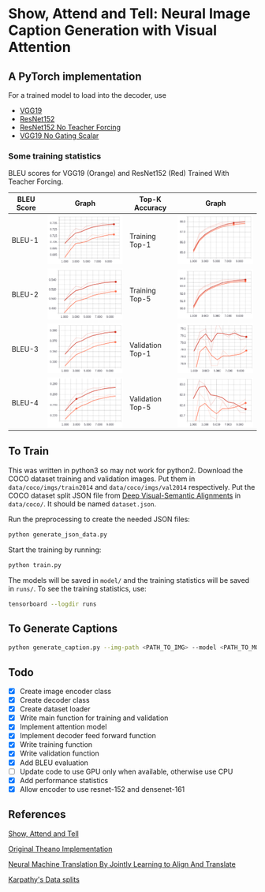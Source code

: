 # Show, Attend and Tell: Neural Image Caption Generation with Visual Attention

## A PyTorch implementation

For a trained model to load into the decoder, use

- [VGG19](https://www.dropbox.com/s/eybo7wvsfrvfgx3/model_10.pth?dl=0)
- [ResNet152](https://www.dropbox.com/s/0fptqsw3ym9fx2w/model_resnet152_10.pth?dl=0)
- [ResNet152 No Teacher Forcing](https://www.dropbox.com/s/wq0g2oo6eautv2s/model_nt_resnet152_10.pth?dl=0)
- [VGG19 No Gating Scalar](https://www.dropbox.com/s/li4390nmqihv4rz/model_no_b_vgg19_5.pth?dl=0)

### Some training statistics

BLEU scores for VGG19 (Orange) and ResNet152 (Red) Trained With Teacher Forcing.

| BLEU Score | Graph                        | Top-K Accuracy   | Graph                              |
|------------|------------------------------|------------------|------------------------------------|
| BLEU-1     | ![BLEU-1](/assets/bleu1.png) | Training Top-1   | ![Train TOP-1](/assets/top1.png)   |
| BLEU-2     | ![BLEU-2](/assets/bleu2.png) | Training Top-5   | ![Train TOP-5](/assets/top5.png)   |
| BLEU-3     | ![BLEU-3](/assets/bleu3.png) | Validation Top-1 | ![Val TOP-1](/assets/val_top1.png) |
| BLEU-4     | ![BLEU-4](/assets/bleu4.png) | Validation Top-5 | ![Val TOP-5](/assets/val_top5.png) |

## To Train

This was written in python3 so may not work for python2. Download the COCO dataset training and validation
images. Put them in `data/coco/imgs/train2014` and `data/coco/imgs/val2014` respectively. Put the COCO
dataset split JSON file from [Deep Visual-Semantic Alignments](https://cs.stanford.edu/people/karpathy/deepimagesent/)
in `data/coco/`. It should be named `dataset.json`.

Run the preprocessing to create the needed JSON files:

```bash
python generate_json_data.py
```

Start the training by running:

```bash
python train.py
```

The models will be saved in `model/` and the training statistics will be saved in `runs/`. To see the
training statistics, use:

```bash
tensorboard --logdir runs
```

## To Generate Captions

```bash
python generate_caption.py --img-path <PATH_TO_IMG> --model <PATH_TO_MODEL_PARAMETERS>
```

## Todo

- [x] Create image encoder class
- [x] Create decoder class
- [x] Create dataset loader
- [x] Write main function for training and validation
- [x] Implement attention model
- [x] Implement decoder feed forward function
- [x] Write training function
- [x] Write validation function
- [x] Add BLEU evaluation
- [ ] Update code to use GPU only when available, otherwise use CPU
- [x] Add performance statistics
- [x] Allow encoder to use resnet-152 and densenet-161

## References

[Show, Attend and Tell](https://arxiv.org/pdf/1502.03044.pdf)

[Original Theano Implementation](https://github.com/kelvinxu/arctic-captions)

[Neural Machine Translation By Jointly Learning to Align And Translate](https://arxiv.org/pdf/1409.0473.pdf)

[Karpathy's Data splits](https://cs.stanford.edu/people/karpathy/deepimagesent/)
